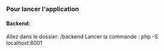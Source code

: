 ### Pour lancer l'application

#### Backend:

Allez dans le dossier: /backend
Lancer la commande : php -S localhost:8001

